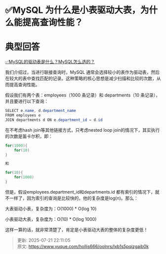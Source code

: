 # ✅MySQL 为什么是小表驱动大表，为什么能提高查询性能？

# 典型回答


[✅MySQL的驱动表是什么？MySQL怎么选的？](https://www.yuque.com/hollis666/oolnrs/vs83kfhxbz19mkcg)



我们介绍过，当进行联接查询时，MySQL 通常会选择较小的表作为驱动表，然后在较大的表中查找匹配的记录。这种策略的核心思想是减少扫描和比较的次数，从而提高查询性能。



假设我们有两个表：employees（1000 条记录）和 departments（10 条记录），并且要进行以下查询：



```java
SELECT e.name, d.department_name
FROM employees e
JOIN departments d ON e.department_id = d.id
```



在不考虑hash join等其他链接方式，只考虑nested loop join的情况下，其实执行的次数是笛卡尔积，即：



```java
for(1000){
    for(10)
}

和

for(10){
    for(1000)
}
```

  
但是，假设employees.department_id和departments.id 都有索引的情况下，就不一样了，因为索引的查询是比较快的，他的复杂度是log(n)。那么：



大表驱动小表，复杂度为：O(1000) * O(log 10)

小表驱动大表，复杂度为：O(10) * O(log 1000)



这样一算的话，就非常清楚了，肯定是小表驱动大表的整体的复杂度更低！



> 更新: 2025-07-21 22:11:05  
> 原文: <https://www.yuque.com/hollis666/oolnrs/lxb1s5pqizgaib0k>